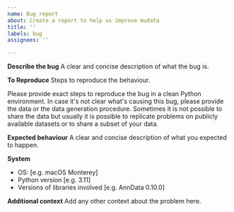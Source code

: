 ```yaml
---
name: Bug report
about: Create a report to help us improve mudata
title: ''
labels: bug
assignees: ''

---
```


**Describe the bug**
A clear and concise description of what the bug is.

**To Reproduce**
Steps to reproduce the behaviour.

Please provide exact steps to reproduce the bug in a clean Python environment. In case it's not clear what's causing this bug, please provide the data or the data generation procedure.
Sometimes it is not possible to share the data but usually it is possible to replicate problems on publicly available datasets or to share a subset of your data.

**Expected behaviour**
A clear and concise description of what you expected to happen.

**System**
 - OS: [e.g. macOS Monterey]
 - Python version [e.g. 3.11]
 - Versions of libraries involved [e.g. AnnData 0.10.0]

**Additional context**
Add any other context about the problem here.
